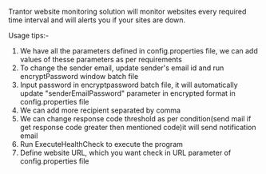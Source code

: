 Trantor website monitoring solution will monitor websites every required time interval and will alerts you if your sites are down.

Usage tips:-
1. We have all the parameters defined in config.properties file, we can add values of thesse parameters as per requirements
2. To change the sender email, update sender's email id and run encryptPassword window batch file
3. Input password in encryptpassword batch file, it will automatically update "senderEmailPassword" parameter in encrypted format in config.properties file
4. We can add more recipient separated by comma
5. We can change response code threshold as per condition(send mail if get response code greater then mentioned code)it will send notification email
6. Run ExecuteHealthCheck to execute the program
7. Define website URL, which you want check in URL parameter of config.properties file
